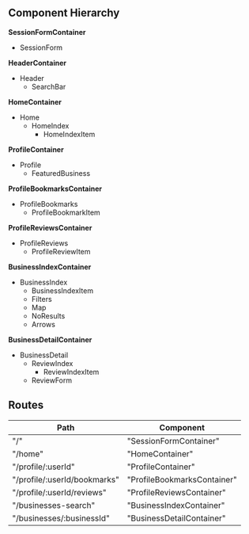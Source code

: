 ## Component Hierarchy

**SessionFormContainer**
 - SessionForm

**HeaderContainer**
- Header
  * SearchBar

**HomeContainer**
- Home
  * HomeIndex
    - HomeIndexItem

**ProfileContainer**
- Profile
  * FeaturedBusiness

**ProfileBookmarksContainer**
- ProfileBookmarks
  * ProfileBookmarkItem

**ProfileReviewsContainer**
- ProfileReviews
  * ProfileReviewItem

**BusinessIndexContainer**
- BusinessIndex
  * BusinessIndexItem
  * Filters
  * Map
  * NoResults
  * Arrows

**BusinessDetailContainer**
- BusinessDetail
  * ReviewIndex
    - ReviewIndexItem
  * ReviewForm


## Routes

|Path   | Component   |
|-------|-------------|
| "/" | "SessionFormContainer" |
| "/home" | "HomeContainer" |
| "/profile/:userId" | "ProfileContainer" |
| "/profile/:userId/bookmarks" | "ProfileBookmarksContainer" |
| "/profile/:userId/reviews" | "ProfileReviewsContainer" |
| "/businesses-search" | "BusinessIndexContainer" |
| "/businesses/:businessId" | "BusinessDetailContainer" |
